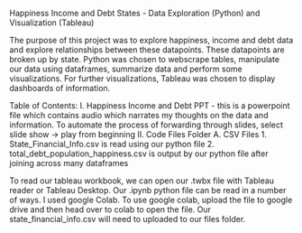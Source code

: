Happiness Income and Debt States - Data Exploration (Python) and Visualization (Tableau)

The purpose of this project was to explore happiness, income and debt data and explore relationships between these datapoints. These datapoints are broken up by state. Python was chosen to webscrape tables, manipulate our data using dataframes, summarize data and perform some visualizations. For further visualizations, Tableau was chosen to display dashboards of information.

Table of Contents: 
  I. Happiness Income and Debt PPT - this is a powerpoint file which contains audio which narrates my thoughts on the data and information. To automate the process of forwarding through slides, select slide show -> play from beginning 
  II. Code Files Folder 
    A. CSV Files 
      1. State_Financial_Info.csv is read using our python file
      2. total_debt_population_happiness.csv is output by our python file after joining across many dataframes

To read our tableau workbook, we can open our .twbx file with Tableau reader or Tableau Desktop.
Our .ipynb python file can be read in a number of ways. I used google Colab. To use google colab, upload the file to google drive and then head over to colab to open the file. Our state_financial_info.csv will need to uploaded to our files folder.
